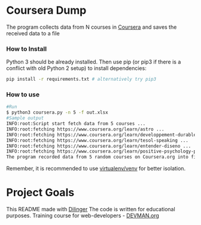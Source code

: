 # Coursera Dump

The program collects data from N courses in [Coursera](https://www.coursera.org) and saves the received data to a file

### How to Install

Python 3 should be already installed. Then use pip (or pip3 if there is a conflict with old Python 2 setup) to install dependencies:

```bash
pip install -r requirements.txt # alternatively try pip3
```

### How to use
```bash
#Run
$ python3 coursera.py -n 5 -f out.xlsx
#Sample output
INFO:root:Script start fetch data from 5 courses ...
INFO:root:fetching https://www.coursera.org/learn/astro ...
INFO:root:fetching https://www.coursera.org/learn/developpement-durable ...
INFO:root:fetching https://www.coursera.org/learn/tesol-speaking ...
INFO:root:fetching https://www.coursera.org/learn/entender-diseno ...
INFO:root:fetching https://www.coursera.org/learn/positive-psychology-project ...
The program recorded data from 5 random courses on Coursera.org into file out.xlsx
```
Remember, it is recommended to use [virtualenv/venv](https://devman.org/encyclopedia/pip/pip_virtualenv/) for better isolation.

# Project Goals

This README made with [Dilinger](http://dillinger.io/)
The code is written for educational purposes. Training course for web-developers - [DEVMAN.org](https://devman.org)
